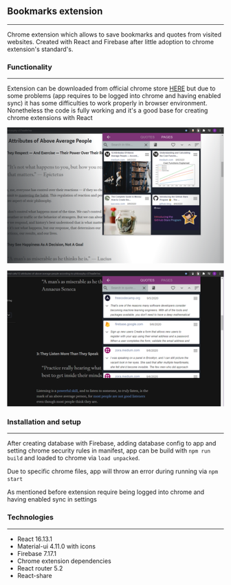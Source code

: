 ## Bookmarks extension

---

Chrome extension which allows to save bookmarks and quotes from visited websites. Created with React and Firebase after little adoption to chrome extension's standard's.



### Functionality

---

Extension can be downloaded from official chrome store [HERE](https://chrome.google.com/webstore/detail/bookmarks-manager/edkjmphnjejjmikmpiakkmlgkflebhgc?hl=en-GB&authuser=1) but due to some problems (app requires to be logged into chrome and having enabled sync) it has some difficulties to work properly in browser environment. Nonetheless the code is fully working and it's a good base for creating chrome extensions with React

![pages](./images/pagesView.png)



![quotes](./images/quotesView.png)



### Installation and setup

---

After creating database with Firebase, adding database config to app and setting chrome security rules in manifest, app can be build with `npm run build` and loaded to chrome via `load unpacked`.

Due to specific chrome files, app will throw an error during running via `npm start`

As mentioned before extension require being logged into chrome and having enabled sync in settings

### Technologies

---

- React 16.13.1
- Material-ui 4.11.0 with icons
- Firebase 7.17.1
- Chrome extension dependencies
- React router 5.2
- React-share

